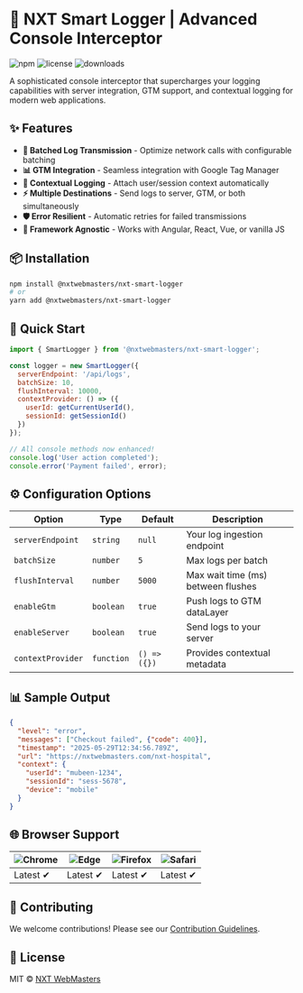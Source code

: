 # 🚀 NXT Smart Logger | Advanced Console Interceptor

![npm](https://img.shields.io/npm/v/@nxtwebmasters/nxt-smart-logger)
![license](https://img.shields.io/npm/l/@nxtwebmasters/nxt-smart-logger)
![downloads](https://img.shields.io/npm/dm/@nxtwebmasters/nxt-smart-logger)

A sophisticated console interceptor that supercharges your logging capabilities with server integration, GTM support, and contextual logging for modern web applications.

## ✨ Features

- **🔁 Batched Log Transmission** - Optimize network calls with configurable batching
- **📊 GTM Integration** - Seamless integration with Google Tag Manager
- **👤 Contextual Logging** - Attach user/session context automatically
- **⚡ Multiple Destinations** - Send logs to server, GTM, or both simultaneously
- **🛡️ Error Resilient** - Automatic retries for failed transmissions
- **🔄 Framework Agnostic** - Works with Angular, React, Vue, or vanilla JS

## 📦 Installation

```bash
npm install @nxtwebmasters/nxt-smart-logger
# or
yarn add @nxtwebmasters/nxt-smart-logger
```

## 🚀 Quick Start

```javascript
import { SmartLogger } from '@nxtwebmasters/nxt-smart-logger';

const logger = new SmartLogger({
  serverEndpoint: '/api/logs',
  batchSize: 10,
  flushInterval: 10000,
  contextProvider: () => ({
    userId: getCurrentUserId(),
    sessionId: getSessionId()
  })
});

// All console methods now enhanced!
console.log('User action completed');
console.error('Payment failed', error);
```

## ⚙️ Configuration Options

| Option              | Type       | Default | Description |
|---------------------|------------|---------|-------------|
| `serverEndpoint`    | `string`   | `null`  | Your log ingestion endpoint |
| `batchSize`        | `number`   | `5`     | Max logs per batch |
| `flushInterval`    | `number`   | `5000`  | Max wait time (ms) between flushes |
| `enableGtm`        | `boolean`  | `true`  | Push logs to GTM dataLayer |
| `enableServer`     | `boolean`  | `true`  | Send logs to your server |
| `contextProvider`  | `function` | `() => ({})` | Provides contextual metadata |

## 📊 Sample Output

```json
{
  "level": "error",
  "messages": ["Checkout failed", {"code": 400}],
  "timestamp": "2025-05-29T12:34:56.789Z",
  "url": "https://nxtwebmasters.com/nxt-hospital",
  "context": {
    "userId": "mubeen-1234",
    "sessionId": "sess-5678",
    "device": "mobile"
  }
}
```

## 🌐 Browser Support

| ![Chrome](https://raw.githubusercontent.com/alrra/browser-logos/main/src/chrome/chrome_48x48.png) | ![Edge](https://raw.githubusercontent.com/alrra/browser-logos/main/src/edge/edge_48x48.png) | ![Firefox](https://raw.githubusercontent.com/alrra/browser-logos/main/src/firefox/firefox_48x48.png) | ![Safari](https://raw.githubusercontent.com/alrra/browser-logos/main/src/safari/safari_48x48.png) |
|--------------------------------------------------------------------------------------------------|---------------------------------------------------------------------------------------------|-----------------------------------------------------------------------------------------------------|---------------------------------------------------------------------------------------------------|
| Latest ✔                                                                                         | Latest ✔                                                                                    | Latest ✔                                                                                           | Latest ✔                                                                                         |

## 🤝 Contributing

We welcome contributions! Please see our [Contribution Guidelines](CONTRIBUTING.md).

## 📜 License

MIT © [NXT WebMasters](https://github.com/nxtwebmasters)
